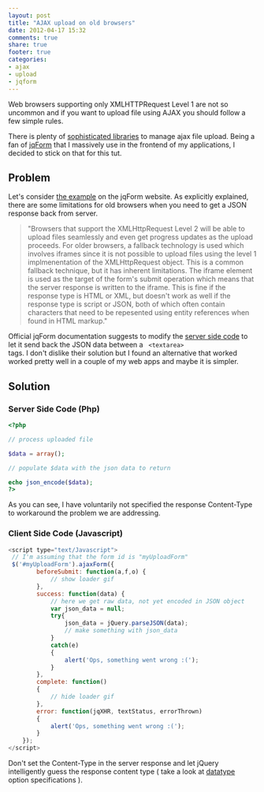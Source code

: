 ```yaml
---
layout: post
title: "AJAX upload on old browsers"
date: 2012-04-17 15:32
comments: true
share: true
footer: true
categories: 
- ajax 
- upload 
- jqform 
---
```


Web browsers supporting only XMLHTTPRequest Level 1 are not so uncommon and if you want to upload file using AJAX you should follow a few simple rules.

There is plenty of [sophisticated libraries](http://superdit.com/2010/06/29/10-jquery-ajax-file-uploader-plugins/) to manage ajax file upload. Being a fan of [jqForm](http://jquery.malsup.com/form/) that I massively use in the frontend of my applications, I decided to stick on that for this tut.

<!-- more -->

## Problem ##
Let's consider [the example](http://jquery.malsup.com/form/#file-upload) on the jqForm website. As explicitly explained, there are some limitations for old browsers when you need to get a JSON response back from server. 

> "Browsers that support the XMLHttpRequest Level 2 will be able to upload files seamlessly and even get progress updates as the upload proceeds. For older browsers, a fallback technology is used which involves iframes since it is not possible to upload files using the level 1 implmenentation of the XMLHttpRequest object. This is a common fallback technique, but it has inherent limitations. The iframe element is used as the target of the form's submit operation which means that the server response is written to the iframe. This is fine if the response type is HTML or XML, but doesn't work as well if the response type is script or JSON, both of which often contain characters that need to be repesented using entity references when found in HTML markup."


Official jqForm documentation suggests to modify the [server side code](http://jquery.malsup.com/form/files-raw.php) to let it send back the JSON data between a <code> &lt;textarea&gt; </code> tags.
I don't dislike their solution but I found an alternative that worked worked pretty well in a couple of my web apps and maybe it is simpler.

## Solution ##

### Server Side Code (Php) ###
``` php
<?php

// process uploaded file

$data = array();

// populate $data with the json data to return

echo json_encode($data);
?>
```

As you can see, I have voluntarily not specified the response Content-Type to workaround the problem we are addressing.

### Client Side Code (Javascript) ####
``` javascript
<script type="text/Javascript">
 // I'm assuming that the form id is "myUploadForm"
 $('#myUploadForm').ajaxForm({
        beforeSubmit: function(a,f,o) {
    		// show loader gif
        },
        success: function(data) {
        	// here we get raw data, not yet encoded in JSON object
        	var json_data = null;
        	try{
        		json_data = jQuery.parseJSON(data);
        		// make something with json_data
        	}
        	catch(e)
        	{
    			alert('Ops, something went wrong :(');
        	}
        },
        complete: function()
        {
        	// hide loader gif
        },
        error: function(jqXHR, textStatus, errorThrown)
        {
        	alert('Ops, something went wrong :(');
        }
    });
</script>
```

Don't set the Content-Type in the server response and let jQuery intelligently guess the response content type ( take a look at [datatype](http://api.jquery.com/jQuery.ajax/) option specifications ).